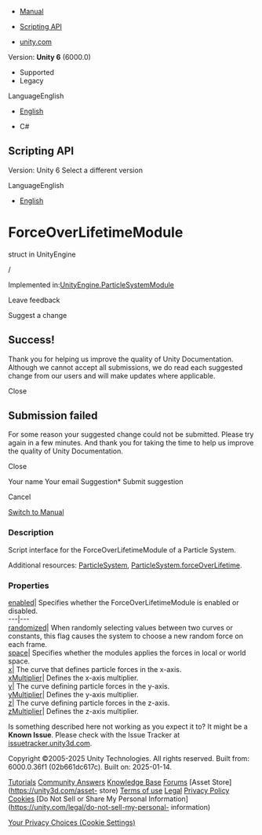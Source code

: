[ ]()

  * [Manual](../Manual/index.html)
  * [Scripting API](../ScriptReference/index.html)

  * [unity.com](https://unity.com/)

Version: **Unity 6** (6000.0)

  * Supported
  * Legacy

LanguageEnglish

  * [English]()

  * C#

[ ](https://docs.unity3d.com)

## Scripting API

Version: Unity 6 Select a different version

LanguageEnglish

  * [English]()

# ForceOverLifetimeModule

struct in UnityEngine

/

Implemented
in:[UnityEngine.ParticleSystemModule](UnityEngine.ParticleSystemModule.html)

Leave feedback

Suggest a change

## Success!

Thank you for helping us improve the quality of Unity Documentation. Although
we cannot accept all submissions, we do read each suggested change from our
users and will make updates where applicable.

Close

## Submission failed

For some reason your suggested change could not be submitted. Please <a>try
again</a> in a few minutes. And thank you for taking the time to help us
improve the quality of Unity Documentation.

Close

Your name Your email Suggestion* Submit suggestion

Cancel

[Switch to Manual](../Manual/class-ParticleSystem.html "Go to ParticleSystem
Component in the Manual")

### Description

Script interface for the ForceOverLifetimeModule of a Particle System.

Additional resources: [ParticleSystem](ParticleSystem.html),
[ParticleSystem.forceOverLifetime](ParticleSystem-forceOverLifetime.html).

### Properties

[enabled](ParticleSystem.ForceOverLifetimeModule-enabled.html)| Specifies
whether the ForceOverLifetimeModule is enabled or disabled.  
---|---  
[randomized](ParticleSystem.ForceOverLifetimeModule-randomized.html)| When
randomly selecting values between two curves or constants, this flag causes
the system to choose a new random force on each frame.  
[space](ParticleSystem.ForceOverLifetimeModule-space.html)| Specifies whether
the modules applies the forces in local or world space.  
[x](ParticleSystem.ForceOverLifetimeModule-x.html)| The curve that defines
particle forces in the x-axis.  
[xMultiplier](ParticleSystem.ForceOverLifetimeModule-xMultiplier.html)|
Defines the x-axis multiplier.  
[y](ParticleSystem.ForceOverLifetimeModule-y.html)| The curve defining
particle forces in the y-axis.  
[yMultiplier](ParticleSystem.ForceOverLifetimeModule-yMultiplier.html)|
Defines the y-axis multiplier.  
[z](ParticleSystem.ForceOverLifetimeModule-z.html)| The curve defining
particle forces in the z-axis.  
[zMultiplier](ParticleSystem.ForceOverLifetimeModule-zMultiplier.html)|
Defines the z-axis multiplier.  
  
Is something described here not working as you expect it to? It might be a
**Known Issue**. Please check with the Issue Tracker at
[issuetracker.unity3d.com](https://issuetracker.unity3d.com).

Copyright ©2005-2025 Unity Technologies. All rights reserved. Built from:
6000.0.36f1 (02b661dc617c). Built on: 2025-01-14.

[Tutorials](https://unity3d.com/learn) [Community
Answers](https://answers.unity3d.com) [Knowledge
Base](https://support.unity3d.com/hc/en-us)
[Forums](https://forum.unity3d.com) [Asset Store](https://unity3d.com/asset-
store) [Terms of use](https://docs.unity3d.com/Manual/TermsOfUse.html)
[Legal](https://unity.com/legal) [Privacy
Policy](https://unity.com/legal/privacy-policy)
[Cookies](https://unity.com/legal/cookie-policy) [Do Not Sell or Share My
Personal Information](https://unity.com/legal/do-not-sell-my-personal-
information)

[Your Privacy Choices (Cookie Settings)](javascript:void\(0\);)

